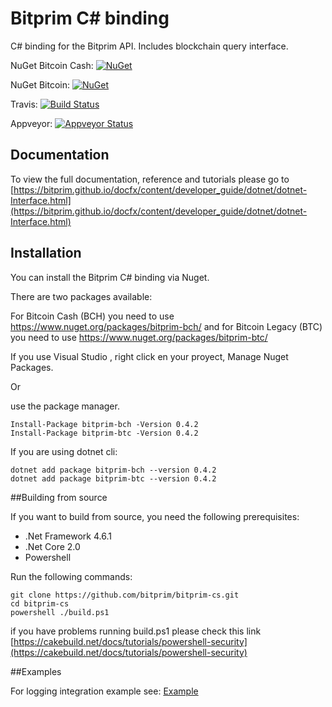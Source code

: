 # Bitprim C# binding

C# binding for the Bitprim API.
Includes blockchain query interface. 

NuGet Bitcoin Cash:
[![NuGet](https://img.shields.io/nuget/v/bitprim-bch.svg)](https://www.nuget.org/packages/bitprim-bch)

NuGet Bitcoin:
[![NuGet](https://img.shields.io/nuget/v/bitprim-btc.svg)](https://www.nuget.org/packages/bitprim-btc)

Travis: [![Build Status](https://travis-ci.org/bitprim/bitprim-cs.svg?branch=dev)](https://travis-ci.org/bitprim/bitprim-cs)

Appveyor: [![Appveyor Status](https://ci.appveyor.com/api/projects/status/github/bitprim/bitprim-cs?branch=dev&svg=true)](https://ci.appveyor.com/project/bitprim/bitprim-cs?branch=dev)

[comment]: # (TODO Implement a test coverage badge)


## Documentation

To view the full documentation, reference and tutorials please go to [https://bitprim.github.io/docfx/content/developer_guide/dotnet/dotnet-Interface.html](https://bitprim.github.io/docfx/content/developer_guide/dotnet/dotnet-Interface.html)

## Installation

You can install the Bitprim C# binding via Nuget.

There are two packages available:

For Bitcoin Cash (BCH) you need to use  https://www.nuget.org/packages/bitprim-bch/ 
and for Bitcoin Legacy (BTC) you need to use https://www.nuget.org/packages/bitprim-btc/

If you use Visual Studio , right click en your proyect, Manage Nuget Packages.

Or

use the package manager.

```
Install-Package bitprim-bch -Version 0.4.2
Install-Package bitprim-btc -Version 0.4.2
```

If you are using dotnet cli:

```
dotnet add package bitprim-bch --version 0.4.2
dotnet add package bitprim-btc --version 0.4.2
```

##Building from source

If you want to build from source, you need the following prerequisites:

* .Net Framework 4.6.1
* .Net Core 2.0
* Powershell

Run the following commands:

```
git clone https://github.com/bitprim/bitprim-cs.git
cd bitprim-cs
powershell ./build.ps1
```

if you have problems running build.ps1 please check this link 
[https://cakebuild.net/docs/tutorials/powershell-security](https://cakebuild.net/docs/tutorials/powershell-security)



##Examples

For logging integration example see: [Example](https://github.com/bitprim/bitprim-cs/tree/dev/bitprim.console)

